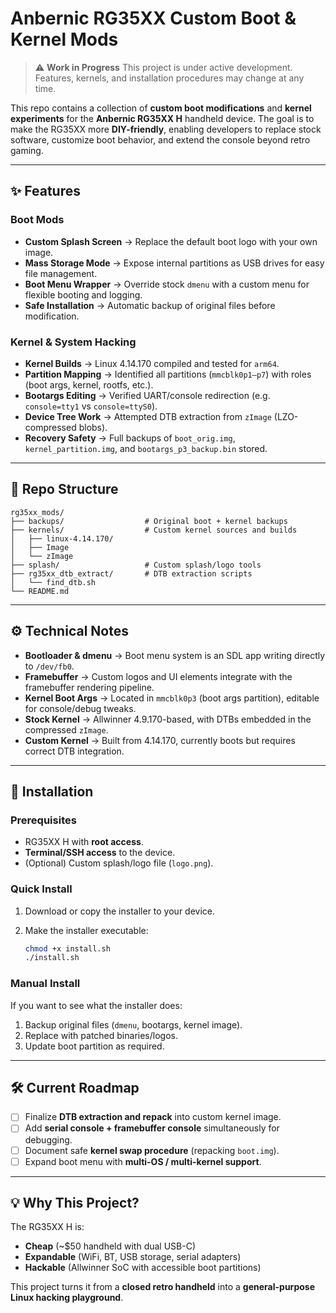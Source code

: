 # Anbernic RG35XX Custom Boot & Kernel Mods

> ⚠️ **Work in Progress**
> This project is under active development. Features, kernels, and installation procedures may change at any time.

This repo contains a collection of **custom boot modifications** and **kernel experiments** for the **Anbernic RG35XX H** handheld device.
The goal is to make the RG35XX more **DIY-friendly**, enabling developers to replace stock software, customize boot behavior, and extend the console beyond retro gaming.

---

## ✨ Features

### Boot Mods

* **Custom Splash Screen** → Replace the default boot logo with your own image.
* **Mass Storage Mode** → Expose internal partitions as USB drives for easy file management.
* **Boot Menu Wrapper** → Override stock `dmenu` with a custom menu for flexible booting and logging.
* **Safe Installation** → Automatic backup of original files before modification.

### Kernel & System Hacking

* **Kernel Builds** → Linux 4.14.170 compiled and tested for `arm64`.
* **Partition Mapping** → Identified all partitions (`mmcblk0p1–p7`) with roles (boot args, kernel, rootfs, etc.).
* **Bootargs Editing** → Verified UART/console redirection (e.g. `console=tty1` vs `console=ttyS0`).
* **Device Tree Work** → Attempted DTB extraction from `zImage` (LZO-compressed blobs).
* **Recovery Safety** → Full backups of `boot_orig.img`, `kernel_partition.img`, and `bootargs_p3_backup.bin` stored.

---

## 📂 Repo Structure

```
rg35xx_mods/
├── backups/                  # Original boot + kernel backups
├── kernels/                  # Custom kernel sources and builds
│   ├── linux-4.14.170/
│   ├── Image
│   └── zImage
├── splash/                   # Custom splash/logo tools
├── rg35xx_dtb_extract/       # DTB extraction scripts
│   └── find_dtb.sh
└── README.md
```

---

## ⚙️ Technical Notes

* **Bootloader & dmenu** → Boot menu system is an SDL app writing directly to `/dev/fb0`.
* **Framebuffer** → Custom logos and UI elements integrate with the framebuffer rendering pipeline.
* **Kernel Boot Args** → Located in `mmcblk0p3` (boot args partition), editable for console/debug tweaks.
* **Stock Kernel** → Allwinner 4.9.170-based, with DTBs embedded in the compressed `zImage`.
* **Custom Kernel** → Built from 4.14.170, currently boots but requires correct DTB integration.

---

## 🚀 Installation

### Prerequisites

* RG35XX H with **root access**.
* **Terminal/SSH access** to the device.
* (Optional) Custom splash/logo file (`logo.png`).

### Quick Install

1. Download or copy the installer to your device.
2. Make the installer executable:

   ```bash
   chmod +x install.sh
   ./install.sh
   ```

### Manual Install

If you want to see what the installer does:

1. Backup original files (`dmenu`, bootargs, kernel image).
2. Replace with patched binaries/logos.
3. Update boot partition as required.

---

## 🛠️ Current Roadmap

* [ ] Finalize **DTB extraction and repack** into custom kernel image.
* [ ] Add **serial console + framebuffer console** simultaneously for debugging.
* [ ] Document safe **kernel swap procedure** (repacking `boot.img`).
* [ ] Expand boot menu with **multi-OS / multi-kernel support**.

---

## 💡 Why This Project?

The RG35XX H is:

* **Cheap** (\~\$50 handheld with dual USB-C)
* **Expandable** (WiFi, BT, USB storage, serial adapters)
* **Hackable** (Allwinner SoC with accessible boot partitions)

This project turns it from a **closed retro handheld** into a **general-purpose Linux hacking playground**.
